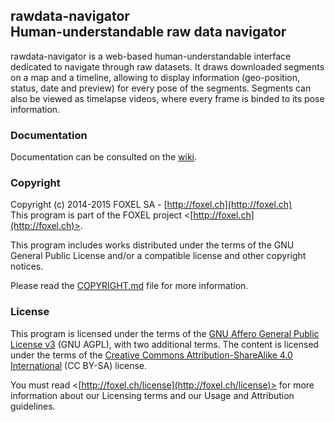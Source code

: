 
## rawdata-navigator<br />Human-understandable raw data navigator

rawdata-navigator is a web-based human-understandable interface dedicated to navigate
through raw datasets. It draws downloaded segments on a map and a timeline, allowing
to display information (geo-position, status, date and preview) for every pose of the
segments. Segments can also be viewed as timelapse videos, where every frame is binded
to its pose information.


### Documentation

Documentation can be consulted on the [wiki](https://github.com/FoxelSA/rawdata-navigator/wiki).


### Copyright

Copyright (c) 2014-2015 FOXEL SA - [http://foxel.ch](http://foxel.ch)<br />
This program is part of the FOXEL project <[http://foxel.ch](http://foxel.ch)>.

This program includes works distributed under the terms of the GNU General
Public License and/or a compatible license and other copyright notices.

Please read the [COPYRIGHT.md](COPYRIGHT.md) file for more information.


### License

This program is licensed under the terms of the
[GNU Affero General Public License v3](http://www.gnu.org/licenses/agpl.html)
(GNU AGPL), with two additional terms. The content is licensed under the terms
of the
[Creative Commons Attribution-ShareAlike 4.0 International](http://creativecommons.org/licenses/by-sa/4.0/)
(CC BY-SA) license.

You must read <[http://foxel.ch/license](http://foxel.ch/license)> for more
information about our Licensing terms and our Usage and Attribution guidelines.
